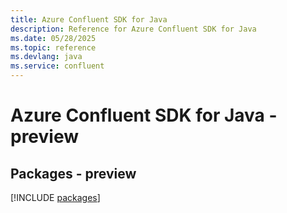 ```yaml
---
title: Azure Confluent SDK for Java
description: Reference for Azure Confluent SDK for Java
ms.date: 05/28/2025
ms.topic: reference
ms.devlang: java
ms.service: confluent
---
```

# Azure Confluent SDK for Java - preview
## Packages - preview
[!INCLUDE [packages](confluent-index.md)]